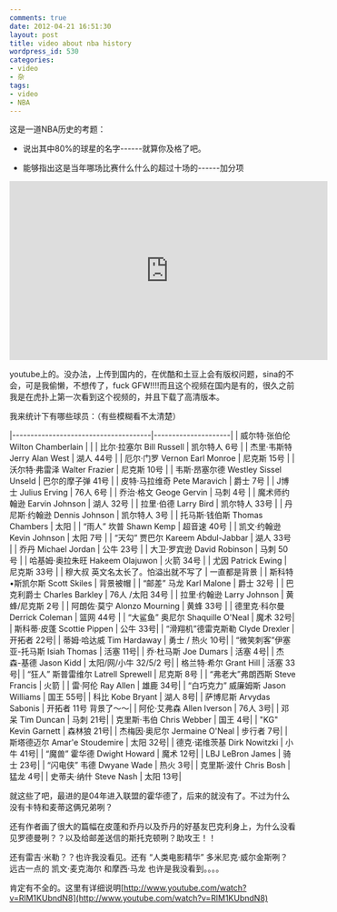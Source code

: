 ```yaml
---
comments: true
date: 2012-04-21 16:51:30
layout: post
title: video about nba history
wordpress_id: 530
categories:
- video
- 杂
tags:
- video
- NBA
---
```


这是一道NBA历史的考题：



	
  * 说出其中80%的球星的名字------就算你及格了吧。

	
  * 能够指出这是当年哪场比赛什么什么的超过十场的------加分项


<iframe width="560" height="315" src="https://www.youtube.com/embed/nJCD1ru1F6w?si=GiAaKsms6efal5AD" title="YouTube video player" frameborder="0" allow="accelerometer; autoplay; clipboard-write; encrypted-media; gyroscope; picture-in-picture; web-share" allowfullscreen>BWEYRE.DESERT.NBA - Bboys War.</iframe>

youtube上的。没办法，上传到国内的，在优酷和土豆上会有版权问题，sina的不会，可是我偷懒，不想传了，fuck GFW!!!!而且这个视频在国内是有的，很久之前我是在虎扑上第一次看到这个视频的，并且下载了高清版本。


我来统计下有哪些球员：（有些模糊看不太清楚）


|--------------------------------------|---------------------|
| 威尔特·张伯伦   Wilton Chamberlain    |                     |
| 比尔·拉塞尔     Bill Russell          |  凯尔特人       6号   |
| 杰里·韦斯特     Jerry Alan West       |  湖人          44号   |
| 厄尔·门罗       Vernon Earl Monroe    |  尼克斯        15号   |
| 沃尔特·弗雷泽   Walter Frazier        |   尼克斯       10号  |
| 韦斯·昂塞尔德   Westley Sissel Unseld |   巴尔的摩子弹   41号   |
| 皮特·马拉维奇   Pete Maravich         |   爵士          7号    |
| J博士          Julius Erving         |   76人          6号     |
| 乔治·格文      Geoge Gervin          |    马刺          4号       |
| 魔术师约翰逊   Earvin Johnson         |    湖人         32号  |
| 拉里·伯德      Larry Bird            |    凯尔特人     33号   |
| 丹尼斯·约翰逊   Dennis Johnson       |    凯尔特人        3号  |
| 托马斯·钱伯斯   Thomas Chambers      |    太阳                |
| “雨人” 坎普     Shawn Kemp           |   超音速         40号  |
| 凯文·约翰逊     Kevin Johnson        |   太阳          7号    |
| “天勾” 贾巴尔   Kareem Abdul-Jabbar  |   湖人          33号   |
| 乔丹           Michael Jordan       |    公牛         23号       |
| 大卫·罗宾逊     David Robinson       |   马刺          50号     |
| 哈基姆·奥拉朱旺 Hakeem Olajuwon      |   火箭           34号     |
| 尤因           Patrick Ewing        |    尼克斯        33号   |
| 穆大叔 英文名太长了。怕溢出就不写了     |   一直都是背景         |
| 斯科特•斯凯尔斯 Scott Skiles          |  背景被帽             |
| “邮差” 马龙    Karl Malone           |   爵士          32号  |
| 巴克利爵士     Charles Barkley       |   76人 /太阳    34号   |
| 拉里·约翰逊    Larry Johnson         |   黄蜂/尼克斯    2号   |
| 阿朗佐·莫宁    Alonzo Mourning       |   黄蜂         33号    |
| 德里克·科尔曼  Derrick Coleman       |    篮网        44号   |
| “大鲨鱼” 奥尼尔 Shaquille O'Neal     |    魔术        32号|
| 斯科蒂·皮蓬     Scottie Pippen       |    公牛         33号|
| “滑翔机”德雷克斯勒 Clyde Drexler      |    开拓者      22号|
| 蒂姆·哈达威       Tim Hardaway        |   勇士 / 热火   10号|
| “微笑刺客”伊塞亚-托马斯 Isiah Thomas   |   活塞          11号|
| 乔·杜马斯              Joe Dumars     |   活塞          4号|
| 杰森-基德              Jason Kidd     |   太阳/网/小牛   32/5/2 号|
| 格兰特·希尔            Grant Hill     |    活塞         33号|
| “狂人” 斯普雷维尔      Latrell Sprewell |  尼克斯       8号 |
| “弗老大”弗朗西斯       Steve Francis    |  火箭          |
| 雷·阿伦               Ray Allen       |   雄鹿       34号|
| “白巧克力” 威廉姆斯   Jason Williams  |    国王       55号|
| 科比                 Kobe Bryant      |   湖人        8号|
| 萨博尼斯             Arvydas Sabonis  |    开拓者  11号  背景了～～|
| 阿伦·艾弗森         Allen Iverson      |  76人      3号|
| 邓呆                Tim Duncan        |  马刺      21号|
| 克里斯·韦伯          Chris Webber      |  国王      4号|
| "KG"                Kevin Garnett     |  森林狼    21号|
| 杰梅因·奥尼尔       Jermaine O'Neal    |  步行者     7号|
| 斯塔德迈尔         Amar'e Stoudemire  |  太阳       32号|
| 德克·诺维茨基     Dirk Nowitzki       |   小牛      41号|
| “魔兽” 霍华德     Dwight Howard       |  魔术       12号|
| LBJ             LeBron James         |  骑士       23号|
| “闪电侠” 韦德    Dwyane Wade          |  热火        3号|
| 克里斯·波什      Chris Bosh           |  猛龙        4号|
| 史蒂夫·纳什      Steve Nash           |  太阳       13号|




就这些了吧，最进的是04年进入联盟的霍华德了，后来的就没有了。不过为什么没有卡特和麦蒂这俩兄弟咧？




还有作者画了很大的篇幅在皮蓬和乔丹以及乔丹的好基友巴克利身上，为什么没看见罗德曼咧？？以及给邮差送信的斯托克顿咧？助攻王！！




还有雷吉·米勒？？也许我没看见。还有 “人类电影精华” 多米尼克·威尔金斯咧？远古一点的 凯文·麦克海尔 和摩西·马龙 也许是我没看到。。。。




肯定有不全的。这里有详细说明[http://www.youtube.com/watch?v=RlM1KUbndN8](http://www.youtube.com/watch?v=RlM1KUbndN8)
